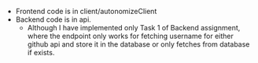 - Frontend code is in client/autonomizeClient
- Backend code is in api.
  - Although I have implemented only Task 1 of Backend assignment, where the endpoint only works for fetching username
  for either github api and store it in the database or only fetches from database if exists.